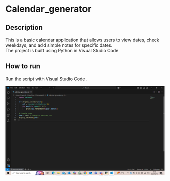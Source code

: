 # Calendar_generator

## Description
This is a basic calendar application that allows users to view dates, check weekdays, and add simple notes for specific dates.  
The project is built using Python in Visual Studio Code

## How to run
Run the script with Visual Studio Code.

![Project Screenshot](https://github.com/Lwa-nde62/lwande-gubelana/blob/main/Screenshot%20(104).png?raw=true)
